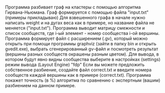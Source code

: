 Программа разбивает граф на кластеры с помощью алгоритма Гирвана-Ньюмана.
Граф формируется с помощью файла "input.txt" (примеры прикладываю)
Для взвешенного графа в начале нужно написать weight и на дугах веса как в примере,
но название файла не меняется ("input.txt").
Программа выводит матрицу смежности и список сообществ,
где i-ый элемент - номер сообщества i-ой вершины.
Программа формирует файл с расширением (.gv),
который можно открыть при помощи программы graphviz (зайти в папку bin и открыть gvedit.exe),
выбрать сгенерированный gv-файл и посмотреть результат
(вершины разных сообществ окрашены разным цветом).
Для вывода, в котором будут явно видны сообщества выберите в настройках (settings)
режим вывода (Layout Engine) "fdp" 
Если вы можете предложить собственное разбиение, создайте файл correct.txt
и введите номера сообществ каждой вершины как в примере (correct.txt).
Программа покажет точность (в %) алгоритма по сравнению с экспертным (вашим)
разбиением на данном примере.
